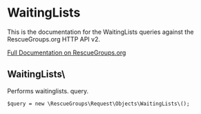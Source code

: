# WaitingLists

This is the documentation for the WaitingLists queries against the RescueGroups.org HTTP API v2.

[Full Documentation on RescueGroups.org](https://userguide.rescuegroups.org/display/APIDG/Object+definitions#Objectdefinitions-waitinglists)

## WaitingLists\

Performs waitinglists. query.

    $query = new \RescueGroups\Request\Objects\WaitingLists\();


